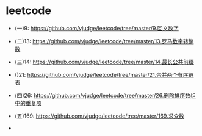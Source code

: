 # leetcode

* (一)9: https://github.com/vjudge/leetcode/tree/master/9.回文数字

* (二)13: https://github.com/vjudge/leetcode/tree/master/13.罗马数字转整数
* (三)14: https://github.com/vjudge/leetcode/tree/master/14.最长公共前缀

* ()21: https://github.com/vjudge/leetcode/tree/master/21.合并两个有序链表

* (四)26: https://github.com/vjudge/leetcode/tree/master/26.删除排序数组中的重复项  



* (五)169: https://github.com/vjudge/leetcode/tree/master/169.求众数

*
